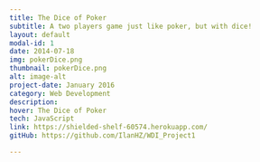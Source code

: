 ```yaml
---
title: The Dice of Poker 
subtitle: A two players game just like poker, but with dice!
layout: default
modal-id: 1
date: 2014-07-18
img: pokerDice.png
thumbnail: pokerDice.png
alt: image-alt
project-date: January 2016
category: Web Development
description: 
hover: The Dice of Poker
tech: JavaScript
link: https://shielded-shelf-60574.herokuapp.com/
gitHub: https://github.com/IlanHZ/WDI_Project1

---
```

